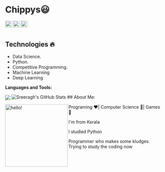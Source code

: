  # Chippys:smiley:


  
  
  <img align="left" alt="Chippys's Linkdein" width="22px" src="https://cdn.jsdelivr.net/npm/simple-icons@v3/icons/linkedin.svg" />

  <img align="left" alt="Chippys's Github" width="22px" src="https://cdn.jsdelivr.net/npm/simple-icons@v3/icons/github.svg" />

  <img align="left" alt="Chippys's Instagram" width="22px" src="https://cdn.jsdelivr.net/npm/simple-icons@v3/icons/instagram.svg" />



<br/>
<br/>


## Technologies :fire:
- Data Science.
- Python.
- Competitive Programming.
- Machine Learning
- Deep Learning

**Languages and Tools:**  

<img align="center" src="https://github-readme-stats.vercel.app/api/top-langs/?username=chippy2906&theme=radical&hide=glsl,python" />
<img src="https://github-readme-stats.vercel.app/api?username=chippy2906&&show_icons=true&theme=radical&line_height=27&v=5" alt="Sreeragh's GitHub Stats" />
## About Me:

<p>
  <img width="200" alt="hello!" align="left" src="https://giffiles.alphacoders.com/956/9562.gif">
</p>
Programing ❤️| Computer Science 💙| Games 💚

I'm from Kerala

I studied Python 


Programmer who makes some kludges.
Trying to study the coding now

